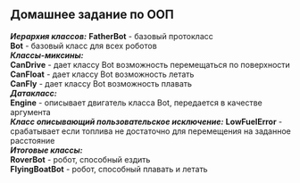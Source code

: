
## Домашнее задание по ООП
***Иерархия классов:*** 
**FatherBot** - базовый протокласс  
**Bot** - базовый класс для всех роботов  
***Классы-миксины:***  
**CanDrive** - дает классу Bot возможность перемещаться по поверхности  
**CanFloat** - дает классу Bot возможность летать  
**CanFly**   - дает классу  Bot возможность плавать  
***Датакласс:***  
**Engine** - описывает двигатель класса Bot, передается в качестве аргумента  
***Класс описывающий пользовательское исключение:*** 
**LowFuelError** - срабатывает если топлива не достаточно для перемещения на заданное расстояние  
***Итоговые классы:***  
**RoverBot** - робот, способный ездить  
**FlyingBoatBot** - робот, способный плавать и летать  

